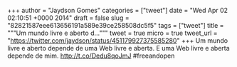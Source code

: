
+++
author = "Jaydson Gomes"
categories = ["tweet"]
date = "Wed Apr 02 02:10:51 +0000 2014"
draft = false
slug = "82821587eee613656191a589e39ce258508dc5f5"
tags = ["tweet"]
title = """Um mundo livre e aberto d..."""
tweet = true
micro = true
tweet_url = "https://twitter.com/jaydson/status/451179927375585280"
+++
Um mundo livre e aberto depende de uma Web livre e aberta. E uma Web livre e aberta depende de mim. http://t.co/Dedu8qoJmJ #freeandopen
